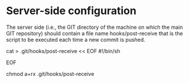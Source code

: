 
Server-side configuration
=========================

The server side (i.e., the GIT directory of the machine on which the
main GIT repository) should contain a file name hooks/post-receive
that is the script to be executed each time a new commit is pushed.

cat > .git/hooks/post-receive << EOF
#!/bin/sh

EOF

chmod a+rx .git/hooks/post-receive

